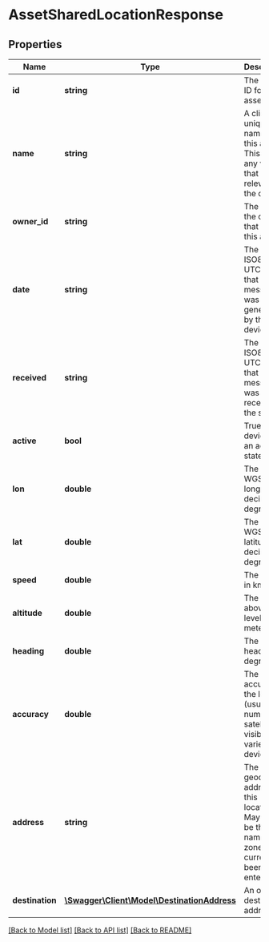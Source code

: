 # AssetSharedLocationResponse

## Properties
Name | Type | Description | Notes
------------ | ------------- | ------------- | -------------
**id** | **string** | The unique ID for this asset | 
**name** | **string** | A client unique name for this asset. This can be any value that is relevant for the client. | 
**owner_id** | **string** | The ID of the client that owns this asset | 
**date** | **string** | The ISO8601 UTC date that the message was generated by the device | 
**received** | **string** | The ISO8601 UTC date that the message was received by the system | 
**active** | **bool** | True if the device is in an active state | 
**lon** | **double** | The WGS84 longitude in decimal degrees | 
**lat** | **double** | The WGS84 latitude in decimal degrees | 
**speed** | **double** | The speed in km/h | 
**altitude** | **double** | The altitude above sea level in meters | 
**heading** | **double** | The heading in degrees | 
**accuracy** | **double** | The accuracy of the location (usually the number of satellites visible, but varies by device) | 
**address** | **string** | The reverse geocoded address of this location. May also be the name of a zone that is currently been entered. | [optional] 
**destination** | [**\Swagger\Client\Model\DestinationAddress**](DestinationAddress.md) | An optional destination address | [optional] 

[[Back to Model list]](../README.md#documentation-for-models) [[Back to API list]](../README.md#documentation-for-api-endpoints) [[Back to README]](../README.md)



